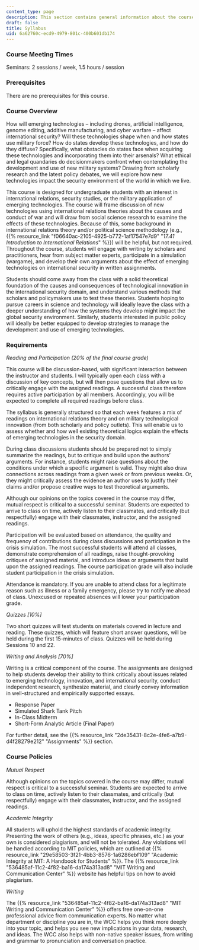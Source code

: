 ```yaml
---
content_type: page
description: This section contains general information about the course.
draft: false
title: Syllabus
uid: 6a62760c-ecd9-4979-801c-400b601db174
---
```

### Course Meeting Times

Seminars: 2 sessions / week, 1.5 hours / session

### Prerequisites

There are no prerequisites for this course.

### Course Overview

How will emerging technologies – including drones, artificial intelligence, genome editing, additive manufacturing, and cyber warfare – affect international security? Will these technologies shape when and how states use military force? How do states develop these technologies, and how do they diffuse? Specifically, what obstacles do states face when acquiring these technologies and incorporating them into their arsenals? What ethical and legal quandaries do decisionmakers confront when contemplating the development and use of new military systems? Drawing from scholarly research and the latest policy debates, we will explore how new technologies impact the security environment of the world in which we live.

This course is designed for undergraduate students with an interest in international relations, security studies, or the military application of emerging technologies. The course will frame discussion of new technologies using international relations theories about the causes and conduct of war and will draw from social science research to examine the effects of these technologies. Because of this, some background in international relations theory and/or political science methodology (e.g., {{% resource_link "f06640ac-2105-4925-b772-1af17547e7d9" "*17.41 Introduction to International Relations*" %}}) will be helpful, but not required. Throughout the course, students will engage with writing by scholars and practitioners, hear from subject matter experts, participate in a simulation (wargame), and develop their own arguments about the effect of emerging technologies on international security in written assignments.

Students should come away from the class with a solid theoretical foundation of the causes and consequences of technological innovation in the international security domain, and understand various methods that scholars and policymakers use to test these theories. Students hoping to pursue careers in science and technology will ideally leave the class with a deeper understanding of how the systems they develop might impact the global security environment. Similarly, students interested in public policy will ideally be better equipped to develop strategies to manage the development and use of emerging technologies.

### Requirements

*Reading and Participation (20% of the final course grade)*

This course will be discussion-based, with significant interaction between the instructor and students. I will typically open each class with a discussion of key concepts, but will then pose questions that allow us to critically engage with the assigned readings. A successful class therefore requires active participation by all members. Accordingly, you will be expected to complete all required readings before class.

The syllabus is generally structured so that each week features a mix of readings on international relations theory and on military technological innovation (from both scholarly and policy outlets). This will enable us to assess whether and how well existing theoretical logics explain the effects of emerging technologies in the security domain.

During class discussions students should be prepared not to simply summarize the readings, but to critique and build upon the authors’ arguments. For instance, students might raise questions about the conditions under which a specific argument is valid. They might also draw connections across readings from a given week or from previous weeks. Or, they might critically assess the evidence an author uses to justify their claims and/or propose creative ways to test theoretical arguments.

Although our opinions on the topics covered in the course may differ, mutual respect is critical to a successful seminar. Students are expected to arrive to class on time, actively listen to their classmates, and critically (but respectfully) engage with their classmates, instructor, and the assigned readings.

Participation will be evaluated based on attendance, the quality and frequency of contributions during class discussions and participation in the crisis simulation. The most successful students will attend all classes, demonstrate comprehension of all readings, raise thought-provoking critiques of assigned material, and introduce ideas or arguments that build upon the assigned readings. The course participation grade will also include student participation in the crisis simulation.

Attendance is mandatory. If you are unable to attend class for a legitimate reason such as illness or a family emergency, please try to notify me ahead of class. Unexcused or repeated absences will lower your participation grade.

*Quizzes \[10%\]*

Two short quizzes will test students on materials covered in lecture and reading. These quizzes, which will feature short answer questions, will be held during the first 15-minutes of class. Quizzes will be held during Sessions 10 and 22.

*Writing and Analysis \[70%\]*

Writing is a critical component of the course. The assignments are designed to help students develop their ability to think critically about issues related to emerging technology, innovation, and international security, conduct independent research, synthesize material, and clearly convey information in well-structured and empirically supported essays.

- Response Paper
- Simulated Shark Tank Pitch 
- In-Class Midterm
- Short-Form Analytic Article (Final Paper)

For further detail, see the {{% resource_link "2de35431-8c2e-4fe6-a7b9-d4f28279e212" "Assignments" %}} section.

### Course Policies

*Mutual Respect*

Although opinions on the topics covered in the course may differ, mutual respect is critical to a successful seminar. Students are expected to arrive to class on time, actively listen to their classmates, and critically (but respectfully) engage with their classmates, instructor, and the assigned readings.

*Academic Integrity*

All students will uphold the highest standards of academic integrity. Presenting the work of others (e.g., ideas, specific phrases, etc.) as your own is considered plagiarism, and will not be tolerated. Any violations will be handled according to MIT policies, which are outlined at {{% resource_link "29e58503-3f21-4bb3-8576-1a6286ebf109" "Academic Integrity at MIT: A Handbook for Students" %}}. The {{% resource_link "536485af-11c2-4f82-ba16-da174a313ad8" "MIT Writing and Communication Center" %}} website has helpful tips on how to avoid plagiarism.

*Writing*

The {{% resource_link "536485af-11c2-4f82-ba16-da174a313ad8" "MIT Writing and Communication Center" %}} offers free one-on-one professional advice from communication experts. No matter what department or discipline you are in, the WCC helps you think more deeply into your topic, and helps you see new implications in your data, research, and ideas. The WCC also helps with non-native speaker issues, from writing and grammar to pronunciation and conversation practice.